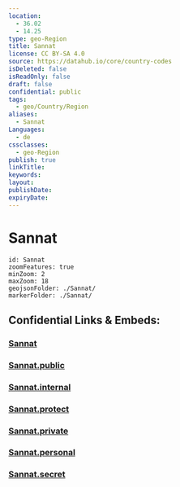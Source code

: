 ```yaml
---
location:
  - 36.02
  - 14.25
type: geo-Region
title: Sannat
license: CC BY-SA 4.0
source: https://datahub.io/core/country-codes
isDeleted: false
isReadOnly: false
draft: false
confidential: public
tags:
  - geo/Country/Region
aliases:
  - Sannat
Languages:
  - de
cssclasses:
  - geo-Region
publish: true
linkTitle:
keywords:
layout:
publishDate:
expiryDate:
---
```


# Sannat

```leaflet
id: Sannat
zoomFeatures: true 
minZoom: 2 
maxZoom: 18
geojsonFolder: ./Sannat/
markerFolder: ./Sannat/
```


## Confidential Links & Embeds: 

### [Sannat](/_Standards/Earth/Continent/Europe/Europe~South/Malta/Regions~Malta/Għawdex/counties~Għawdex/Sannat.md) 

### [Sannat.public](/_public/Earth/Continent/Europe/Europe~South/Malta/Regions~Malta/Għawdex/counties~Għawdex/Sannat.public.md) 

### [Sannat.internal](/_internal/Earth/Continent/Europe/Europe~South/Malta/Regions~Malta/Għawdex/counties~Għawdex/Sannat.internal.md) 

### [Sannat.protect](/_protect/Earth/Continent/Europe/Europe~South/Malta/Regions~Malta/Għawdex/counties~Għawdex/Sannat.protect.md) 

### [Sannat.private](/_private/Earth/Continent/Europe/Europe~South/Malta/Regions~Malta/Għawdex/counties~Għawdex/Sannat.private.md) 

### [Sannat.personal](/_personal/Earth/Continent/Europe/Europe~South/Malta/Regions~Malta/Għawdex/counties~Għawdex/Sannat.personal.md) 

### [Sannat.secret](/_secret/Earth/Continent/Europe/Europe~South/Malta/Regions~Malta/Għawdex/counties~Għawdex/Sannat.secret.md)

